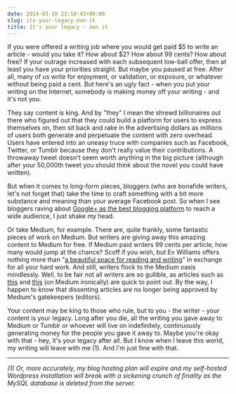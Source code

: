 ```yaml
---
date: 2014-03-10 23:10:43+00:00
slug: its-your-legacy-own-it
title: It's your legacy - own it
---
```


If you were offered a writing job where you would get paid $5 to write an article - would you take it? How about $2? How about 99 cents? How about free? If your outrage increased with each subsequent low-ball offer, then at least you have your priorities straight. But maybe you paused at free. After all, many of us write for enjoyment, or validation, or exposure, or whatever without being paid a cent. But here's an ugly fact - when you put your writing on the Internet, somebody is making money off your writing - and it's not you.

They say content is king. And by "they" I mean the shrewd billionaires out there who figured out that they could build a platform for users to express themselves on, then sit back and rake in the advertising dollars as millions of users both generate and perpetuate the content with zero overhead. Users have entered into an uneasy truce with companies such as Facebook, Twitter, or Tumblr because they don't really value their contributions. A throwaway tweet doesn't seem worth anything in the big picture (although after your 50,000th tweet you should think about the novel you could have written).

But when it comes to long-form pieces, bloggers (who are bonafide writers, let's not forget that) take the time to craft something with a bit more substance and meaning than your average Facebook post. So when I see bloggers raving about [Google+ as the best blogging platform](https://plus.google.com/+MikeElgan/about) to reach a wide audience, I just shake my head.

Or take Medium, for example. There are, quite frankly, some fantastic pieces of work on Medium. But writers are giving away this amazing content to Medium for free. If Medium paid writers 99 cents per article, how many would jump at the chance? Scoff if you wish, but Ev Williams offers nothing more than "[a beautiful space for reading and writing](https://medium.com/about/9e53ca408c48)" in exchange for all your hard work. And still, writers flock to the Medium oasis mindlessly. Well, to be fair not all writers are so gullible, as articles such as [this](https://medium.com/writers-on-writing/336300490cbb) and [this](https://medium.com/writers-on-writing/c7cc156bc5d9) (on Medium ironically) are quick to point out. By the way, I happen to know that dissenting articles are no longer being approved by Medium's gatekeepers (editors).

Your content may be king to those who rule, but to you - the writer - your content is your legacy. Long after you die, all the writing you gave away to Medium or Tumblr or whoever will live on indefinitely, continuously generating money for the people you gave it away to. Maybe you're okay with that - hey, it's your legacy after all. But I know when I leave this world, my writing will leave with me (1). And I'm just fine with that.

***

*(1) Or, more accurately, my blog hosting plan will expire and my self-hosted Wordpress installation will break with a sickening crunch of finality as the MySQL database is deleted from the server.*
